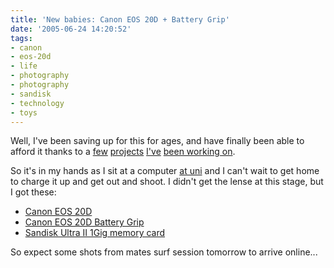 ```yaml
---
title: 'New babies: Canon EOS 20D + Battery Grip'
date: '2005-06-24 14:20:52'
tags:
- canon
- eos-20d
- life
- photography
- photography
- sandisk
- technology
- toys
---
```


Well, I've been saving up for this for ages, and have finally been able to afford it thanks to a <a href="http://euphemize.net/archives/20050526/the-music-lounge/">few</a> <a href="http://euphemize.net/archives/20041015/website-goes-live-waterhog-water-storage/">projects</a> <a href="http://euphemize.net/archives/20050526/steven-fosters-travel-blog/ ">I've</a> <a href="http://euphemize.net/archives/20050526/sally-dominguez/">been working on</a>.

So it's in my hands as I sit at a computer <a href="http://www.unsw.edu.au">at uni</a> and I can't wait to get home to charge it up and get out and shoot. I didn't get the lense at this stage, but I got these:
<ul>
	<li><a href="http://www.canon.com.au/products/cameras/digital_slr/eos20d.html">Canon EOS 20D</a></li>
	<li><a href="http://img.digitalshop.ru/img/big/tovar/Canon_Battery_GripBG-E2.jpg">Canon EOS 20D Battery Grip</a></li>
	<li><a href="http://www.sandisk.com/retail/cf.asp">Sandisk Ultra II 1Gig memory card</a></li>
</ul>
So expect some shots from mates surf session tomorrow to arrive online...
